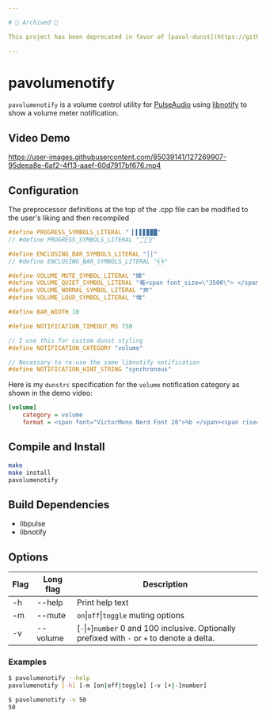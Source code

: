 ```yaml
---

# 🚨 Archived 🚨 

This project has been deprecated in favor of [pavol-dunst](https://github.com/m-bartlett/pavol-dunst) which uses native features in `dunst` to show better graphical progress bars instead of tacky unicode progress bars. Since I targetted this project at using dunst anyway, this spiritual successor will benefit from dunst-native features.

---
```


# pavolumenotify

`pavolumenotify` is a volume control utility for [PulseAudio](https://www.freedesktop.org/wiki/Software/PulseAudio/) using [libnotify](https://developer.gnome.org/libnotify/) to show a volume meter notification.

## Video Demo
https://user-images.githubusercontent.com/85039141/127269907-95deea8e-6af2-4f13-aaef-60d7917bf676.mp4

## Configuration
The preprocessor definitions at the top of the .cpp file can be modified to the user's liking and then recompiled
```C
#define PROGRESS_SYMBOLS_LITERAL " ▎▍▌▋▊▉█"
// #define PROGRESS_SYMBOLS_LITERAL "⣉⣏⣿"

#define ENCLOSING_BAR_SYMBOLS_LITERAL "││"
// #define ENCLOSING_BAR_SYMBOLS_LITERAL "┥┝"

#define VOLUME_MUTE_SYMBOL_LITERAL "婢"
#define VOLUME_QUIET_SYMBOL_LITERAL "奄<span font_size=\"3500\"> </span>"
#define VOLUME_NORMAL_SYMBOL_LITERAL "奔"
#define VOLUME_LOUD_SYMBOL_LITERAL "墳"

#define BAR_WIDTH 10

#define NOTIFICATION_TIMEOUT_MS 750

// I use this for custom dunst styling
#define NOTIFICATION_CATEGORY "volume"

// Necessary to re-use the same libnotify notification
#define NOTIFICATION_HINT_STRING "synchronous"
```

Here is my `dunstrc` specification for the `volume` notification category as shown in the demo video:
```ini
[volume]
    category = volume
    format = <span font="VictorMono Nerd Font 20">%b </span><span rise="5000" font="DejaVu Sans Mono 11">%s</span><span font_size="8000"> </span>
```

## Compile and Install

```bash
make
make install
pavolumenotify
```

## Build Dependencies

* libpulse
* libnotify

## Options


Flag|Long flag|Description
---|---|---
-h|--help|Print help text
-m|--mute|`on`\|`off`\|`toggle` muting options
-v|--volume|[`-`\|`+`]`number` 0 and 100 inclusive. Optionally prefixed with `-` or `+` to denote a delta.

### Examples

```bash
$ pavolumenotify --help
pavolumenotify [-h] [-m [on|off|toggle] [-v [+|-]number]

$ pavolumenotify -v 50
50
```

